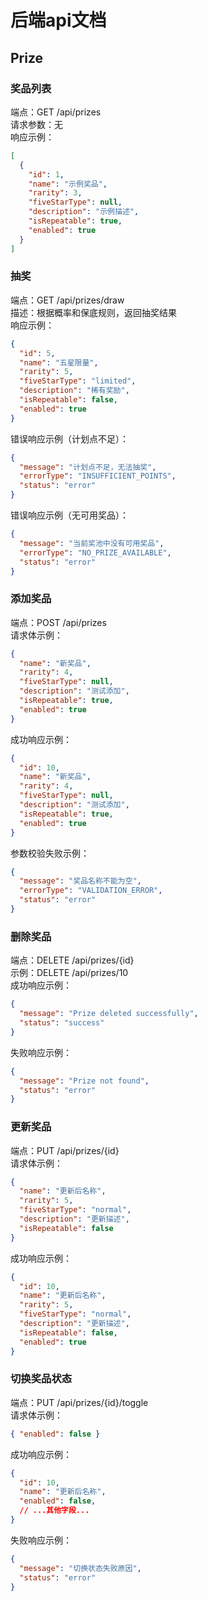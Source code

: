 # 后端api文档

## Prize

### 奖品列表
端点：GET /api/prizes  
请求参数：无  
响应示例：
```json
[
  {
    "id": 1,
    "name": "示例奖品",
    "rarity": 3,
    "fiveStarType": null,
    "description": "示例描述",
    "isRepeatable": true,
    "enabled": true
  }
]
```

### 抽奖
端点：GET /api/prizes/draw  
描述：根据概率和保底规则，返回抽奖结果  
响应示例：
```json
{
  "id": 5,
  "name": "五星限量",
  "rarity": 5,
  "fiveStarType": "limited",
  "description": "稀有奖励",
  "isRepeatable": false,
  "enabled": true
}
```
错误响应示例（计划点不足）：
```json
{
  "message": "计划点不足，无法抽奖",
  "errorType": "INSUFFICIENT_POINTS",
  "status": "error"
}
```
错误响应示例（无可用奖品）：
```json
{
  "message": "当前奖池中没有可用奖品",
  "errorType": "NO_PRIZE_AVAILABLE",
  "status": "error"
}
```

### 添加奖品
端点：POST /api/prizes  
请求体示例：
```json
{
  "name": "新奖品",
  "rarity": 4,
  "fiveStarType": null,
  "description": "测试添加",
  "isRepeatable": true,
  "enabled": true
}
```
成功响应示例：
```json
{
  "id": 10,
  "name": "新奖品",
  "rarity": 4,
  "fiveStarType": null,
  "description": "测试添加",
  "isRepeatable": true,
  "enabled": true
}
```
参数校验失败示例：
```json
{
  "message": "奖品名称不能为空",
  "errorType": "VALIDATION_ERROR",
  "status": "error"
}
```

### 删除奖品
端点：DELETE /api/prizes/{id}  
示例：DELETE /api/prizes/10  
成功响应示例：
```json
{
  "message": "Prize deleted successfully",
  "status": "success"
}
```
失败响应示例：
```json
{
  "message": "Prize not found",
  "status": "error"
}
```

### 更新奖品
端点：PUT /api/prizes/{id}  
请求体示例：
```json
{
  "name": "更新后名称",
  "rarity": 5,
  "fiveStarType": "normal",
  "description": "更新描述",
  "isRepeatable": false
}
```
成功响应示例：
```json
{
  "id": 10,
  "name": "更新后名称",
  "rarity": 5,
  "fiveStarType": "normal",
  "description": "更新描述",
  "isRepeatable": false,
  "enabled": true
}
```

### 切换奖品状态
端点：PUT /api/prizes/{id}/toggle  
请求体示例：
```json
{ "enabled": false }
```
成功响应示例：
```json
{
  "id": 10,
  "name": "更新后名称",
  "enabled": false,
  // ...其他字段...
}
```
失败响应示例：
```json
{
  "message": "切换状态失败原因",
  "status": "error"
}
```